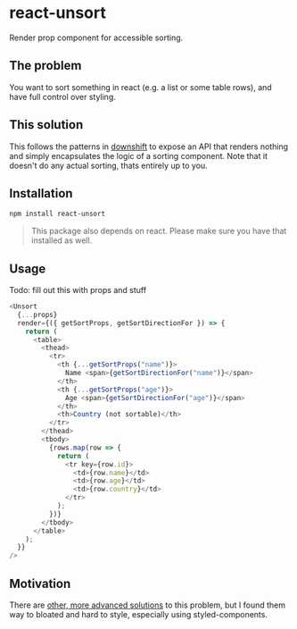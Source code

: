 # react-unsort
Render prop component for accessible sorting.

## The problem
You want to sort something in react (e.g. a list or some table rows), and have full control over styling.

## This solution
This follows the patterns in [downshift](https://github.com/paypal/downshift) to expose an API that renders nothing and simply encapsulates the logic of a sorting component. Note that it doesn't do any actual sorting, thats entirely up to you.

## Installation
```sh
npm install react-unsort
```

> This package also depends on react. Please make sure you have that installed as well.

## Usage

Todo: fill out this with props and stuff

```js
<Unsort
  {...props}
  render={({ getSortProps, getSortDirectionFor }) => {
    return (
      <table>
        <thead>
          <tr>
            <th {...getSortProps("name")}>
              Name <span>{getSortDirectionFor("name")}</span>
            </th>
            <th {...getSortProps("age")}>
              Age <span>{getSortDirectionFor("age")}</span>
            </th>
            <th>Country (not sortable)</th>
          </tr>
        </thead>
        <tbody>
          {rows.map(row => {
            return (
              <tr key={row.id}>
                <td>{row.name}</td>
                <td>{row.age}</td>
                <td>{row.country}</td>
              </tr>
            );
          })}
        </tbody>
      </table>
    );
  }}
/>
```

## Motivation
There are [other, more advanced solutions](https://reactabular.js.org/) to this problem, but I found them way to bloated and hard to style, especially using styled-components.
